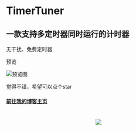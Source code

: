 # TimerTuner

## 一款支持多定时器同时运行的计时器
无干扰、免费定时器

预览

![预览图](I:\github\up-to-github-TimerTuner\times.png)

觉得不错，希望可以点个star

#### [前往我的博客主页](https://blog.metyu.eu.org/)

<h1 align="center"> <a href="https://sunguoqi.com/"> <img src="https://readme-typing-svg.herokuapp.com/?lines=console.log(%22Hello%2C%20World!%22);我是Yu，祝你拥有美好的一天!&center=true&size=27"> </a> </h1>

